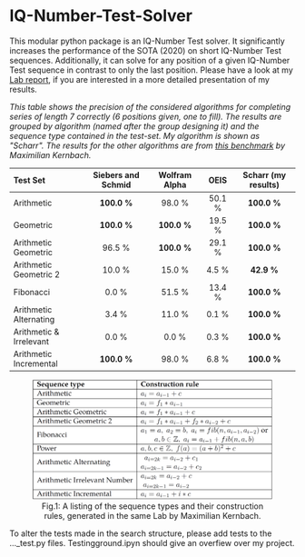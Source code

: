 # IQ-Number-Test-Solver
This modular python package is an IQ-Number Test solver.
It significantly increases the performance of the SOTA (2020) on short IQ-Number Test sequences.
Additionally, it can solve for any position of a given IQ-Number Test sequence in contrast to only the last position.
Please have a look at my [Lab report](Lab_Report__MA_INF_4306_Solving_IQ_Number_Tests-1.pdf), if you are interested in a more detailed presentation of my results.

*This table shows the precision of the considered algorithms for completing series of length 7 correctly (6 positions given, one to fill).
The results are grouped by algorithm (named after the group designing it) and the sequence type contained in the test-set.
My algorithm is shown as "Scharr".
The results for the other algorithms are from [this benchmark](https://docs.google.com/spreadsheets/d/1NY_ty8dWDzet3DcqKVGQVRHnx7_T97Cotjfbeiu2IHc/edit#gid=0) by Maximilian Kernbach.*

|Test Set | Siebers and Schmid | Wolfram Alpha | OEIS | Scharr (my results)|
|:-----|:-----:|:-----:|:-----:|:-----:|
|Arithmetic | **100.0 \%** |  98.0 \% |  50.1 \% | **100.0 \%** |
|Geometric | **100.0 \%** | **100.0 \%** |  19.5 \% | **100.0 \%** |
|Arithmetic Geometric |  96.5 \% | **100.0 \%** |  29.1 \% | **100.0 \%** |
|Arithmetic Geometric 2 |  10.0 \% |  15.0 \% |   4.5 \% |  **42.9 \%** |
|Fibonacci |   0.0 \% |  51.5 \% |  13.4 \% | **100.0 \%** |
|Arithmetic Alternating |   3.4 \% |  11.0 \% |   0.1 \% | **100.0 \%** |
|Arithmetic \& Irrelevant |   0.0 \% |   0.0 \% |   0.3 \% | **100.0 \%** |
|Arithmetic Incremental | **100.0 \%** |  98.0 \% |   6.8 \% | **100.0 \%** |

<figure>
  <center>
    <img src="construction_table.png" style="width:730px;height=600px"
         alt="How the Test Sets are constructed">
    <figcaption>Fig.1: A listing of the sequence types and their construction rules, generated in the same Lab by Maximilian Kernbach.</figcaption>
  </center>
</figure>

To alter the tests made in the search structure, please add tests to the ..._test.py files.
Testingground.ipyn should give an overfiew over my project.
